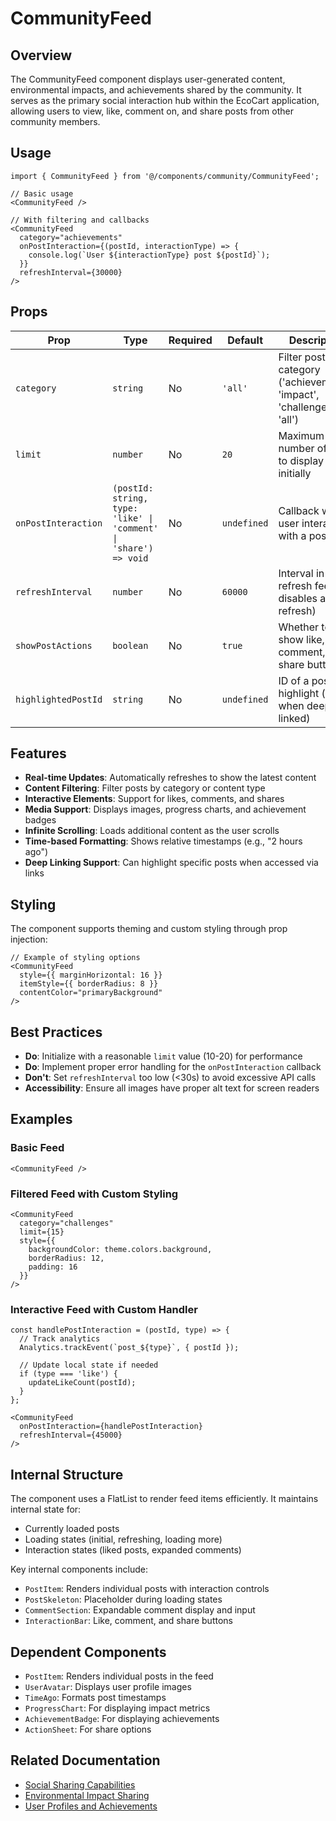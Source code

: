 # CommunityFeed

## Overview
The CommunityFeed component displays user-generated content, environmental impacts, and achievements shared by the community. It serves as the primary social interaction hub within the EcoCart application, allowing users to view, like, comment on, and share posts from other community members.

## Usage

```tsx
import { CommunityFeed } from '@/components/community/CommunityFeed';

// Basic usage
<CommunityFeed />

// With filtering and callbacks
<CommunityFeed 
  category="achievements"
  onPostInteraction={(postId, interactionType) => {
    console.log(`User ${interactionType} post ${postId}`);
  }}
  refreshInterval={30000}
/>
```

## Props

| Prop | Type | Required | Default | Description |
|------|------|----------|---------|-------------|
| `category` | `string` | No | `'all'` | Filter posts by category ('achievements', 'impact', 'challenges', 'all') |
| `limit` | `number` | No | `20` | Maximum number of posts to display initially |
| `onPostInteraction` | `(postId: string, type: 'like' \| 'comment' \| 'share') => void` | No | `undefined` | Callback when user interacts with a post |
| `refreshInterval` | `number` | No | `60000` | Interval in ms to refresh feed (0 disables auto-refresh) |
| `showPostActions` | `boolean` | No | `true` | Whether to show like, comment, and share buttons |
| `highlightedPostId` | `string` | No | `undefined` | ID of a post to highlight (e.g., when deep-linked) |

## Features
- **Real-time Updates**: Automatically refreshes to show the latest content
- **Content Filtering**: Filter posts by category or content type
- **Interactive Elements**: Support for likes, comments, and shares
- **Media Support**: Displays images, progress charts, and achievement badges
- **Infinite Scrolling**: Loads additional content as the user scrolls
- **Time-based Formatting**: Shows relative timestamps (e.g., "2 hours ago")
- **Deep Linking Support**: Can highlight specific posts when accessed via links

## Styling
The component supports theming and custom styling through prop injection:

```tsx
// Example of styling options
<CommunityFeed 
  style={{ marginHorizontal: 16 }}
  itemStyle={{ borderRadius: 8 }}
  contentColor="primaryBackground"
/>
```

## Best Practices
- **Do**: Initialize with a reasonable `limit` value (10-20) for performance
- **Do**: Implement proper error handling for the `onPostInteraction` callback
- **Don't**: Set `refreshInterval` too low (<30s) to avoid excessive API calls
- **Accessibility**: Ensure all images have proper alt text for screen readers

## Examples

### Basic Feed
```tsx
<CommunityFeed />
```

### Filtered Feed with Custom Styling
```tsx
<CommunityFeed 
  category="challenges"
  limit={15}
  style={{ 
    backgroundColor: theme.colors.background,
    borderRadius: 12,
    padding: 16
  }} 
/>
```

### Interactive Feed with Custom Handler
```tsx
const handlePostInteraction = (postId, type) => {
  // Track analytics
  Analytics.trackEvent(`post_${type}`, { postId });
  
  // Update local state if needed
  if (type === 'like') {
    updateLikeCount(postId);
  }
};

<CommunityFeed 
  onPostInteraction={handlePostInteraction}
  refreshInterval={45000}
/>
```

## Internal Structure
The component uses a FlatList to render feed items efficiently. It maintains internal state for:
- Currently loaded posts
- Loading states (initial, refreshing, loading more)
- Interaction states (liked posts, expanded comments)

Key internal components include:
- `PostItem`: Renders individual posts with interaction controls
- `PostSkeleton`: Placeholder during loading states
- `CommentSection`: Expandable comment display and input
- `InteractionBar`: Like, comment, and share buttons

## Dependent Components
- `PostItem`: Renders individual posts in the feed
- `UserAvatar`: Displays user profile images
- `TimeAgo`: Formats post timestamps
- `ProgressChart`: For displaying impact metrics
- `AchievementBadge`: For displaying achievements
- `ActionSheet`: For share options

## Related Documentation
- [Social Sharing Capabilities](../../../docs/features/community/social-sharing-capabilities.md)
- [Environmental Impact Sharing](../../../docs/features/community/environmental-impact-sharing.md)
- [User Profiles and Achievements](../../../docs/features/community/user-profiles-achievements.md) 